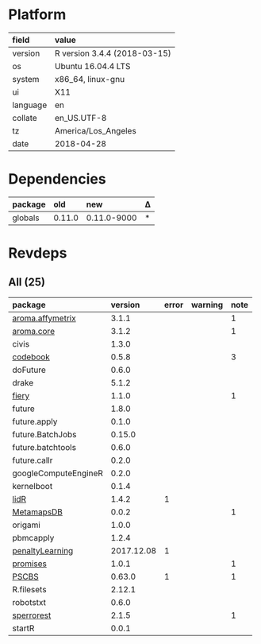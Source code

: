 # Platform

|field    |value                        |
|:--------|:----------------------------|
|version  |R version 3.4.4 (2018-03-15) |
|os       |Ubuntu 16.04.4 LTS           |
|system   |x86_64, linux-gnu            |
|ui       |X11                          |
|language |en                           |
|collate  |en_US.UTF-8                  |
|tz       |America/Los_Angeles          |
|date     |2018-04-28                   |

# Dependencies

|package |old    |new         |Δ  |
|:-------|:------|:-----------|:--|
|globals |0.11.0 |0.11.0-9000 |*  |

# Revdeps

## All (25)

|package                                         |version    |error |warning |note |
|:-----------------------------------------------|:----------|:-----|:-------|:----|
|[aroma.affymetrix](problems.md#aromaaffymetrix) |3.1.1      |      |        |1    |
|[aroma.core](problems.md#aromacore)             |3.1.2      |      |        |1    |
|civis                                           |1.3.0      |      |        |     |
|[codebook](problems.md#codebook)                |0.5.8      |      |        |3    |
|doFuture                                        |0.6.0      |      |        |     |
|drake                                           |5.1.2      |      |        |     |
|[fiery](problems.md#fiery)                      |1.1.0      |      |        |1    |
|future                                          |1.8.0      |      |        |     |
|future.apply                                    |0.1.0      |      |        |     |
|future.BatchJobs                                |0.15.0     |      |        |     |
|future.batchtools                               |0.6.0      |      |        |     |
|future.callr                                    |0.2.0      |      |        |     |
|googleComputeEngineR                            |0.2.0      |      |        |     |
|kernelboot                                      |0.1.4      |      |        |     |
|[lidR](problems.md#lidr)                        |1.4.2      |1     |        |     |
|[MetamapsDB](problems.md#metamapsdb)            |0.0.2      |      |        |1    |
|origami                                         |1.0.0      |      |        |     |
|pbmcapply                                       |1.2.4      |      |        |     |
|[penaltyLearning](problems.md#penaltylearning)  |2017.12.08 |1     |        |     |
|[promises](problems.md#promises)                |1.0.1      |      |        |1    |
|[PSCBS](problems.md#pscbs)                      |0.63.0     |1     |        |1    |
|R.filesets                                      |2.12.1     |      |        |     |
|robotstxt                                       |0.6.0      |      |        |     |
|[sperrorest](problems.md#sperrorest)            |2.1.5      |      |        |1    |
|startR                                          |0.0.1      |      |        |     |


